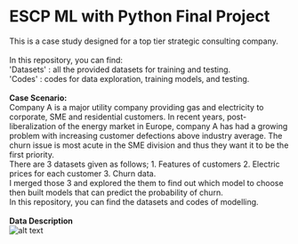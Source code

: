 # ESCP ML with Python Final Project
This is a case study designed for a top tier strategic consulting company.\
\
In this repository, you can find:\
'Datasets' : all the provided datasets for training and testing. \
'Codes' : codes for data exploration, training models, and testing. \
 \
**Case Scenario:** \
Company A is a major utility company providing gas and electricity to corporate, SME and residential customers. In recent years, post-liberalization of the energy market in Europe, company A has had a growing problem with increasing customer defections above industry average. The churn issue is most acute in the SME division and thus they want it to be the first priority. \
There are 3 datasets given as follows; 1. Features of customers 2. Electric prices for each customer 3. Churn data. \
I merged those 3 and explored the them to find out which model to choose then built models that can predict the probability of churn. \
In this repository, you can find the datasets and codes of modelling. \
\
**Data Description** \
![alt text](https://github.com/chierina/ESCP-ML-Python/blob/master/data_description.png)
